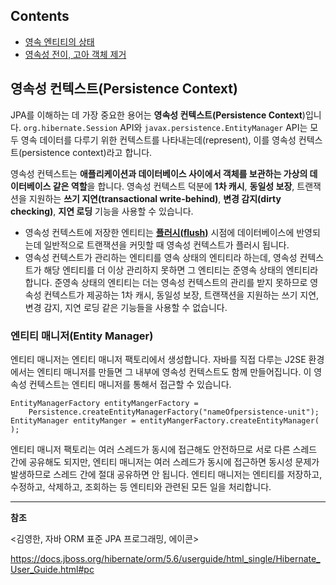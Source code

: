 ## Contents

- [영속 엔티티의 상태](https://github.com/eastshine-high/til/blob/main/java/specification/jpa-hibernate/persistence-context/persistent-data-status.md)
- [영속성 전이, 고아 객체 제거](https://github.com/eastshine-high/til/blob/main/java/specification/jpa-hibernate/persistence-context/cascading-entity-state-transitions.md)

## 영속성 컨텍스트(Persistence Context)

JPA를 이해하는 데 가장 중요한 용어는 **영속성 컨텍스트(Persistence Context**)입니다. `org.hibernate.Session` API와 `javax.persistence.EntityManager` API는 모두 영속 데이터를 다루기 위한 컨텍스트를 나타내는데(represent), 이를 영속성 컨텍스트(persistence context)라고 합니다.

영속성 컨텍스트는 **애플리케이션과 데이터베이스 사이에서 객체를 보관하는 가상의 데이터베이스 같은 역할**을 합니다. 영속성 컨텍스트 덕분에 **1차 캐시**, **동일성 보장**, 트랜잭션을 지원하는 **쓰기 지연(transactional write-behind)**, **변경 감지(dirty checking)**, **지연 로딩** 기능을 사용할 수 있습니다.

- 영속성 컨텍스트에 저장한 엔티티는 **[플러시(flush)](https://docs.jboss.org/hibernate/orm/5.6/userguide/html_single/Hibernate_User_Guide.html#flushing)** 시점에 데이터베이스에 반영되는데 일반적으로 트랜잭션을 커밋할 때 영속성 컨텍스트가 플러시 됩니다.
- 영속성 컨텍스트가 관리하는 엔티티를 영속 상태의 엔티티라 하는데, 영속성 컨텍스트가 해당 엔티티를 더 이상 관리하지 못하면 그 엔티티는 준영속 상태의 엔티티라 합니다. 준영속 상태의 엔티티는 더는 영속성 컨텍스트의 관리를 받지 못하므로 영속성 컨텍스트가 제공하는 1차 캐시, 동일성 보장, 트랜잭션을 지원하는 쓰기 지연, 변경 감지, 지연 로딩 같은 기능들을 사용할 수 없습니다.

### 엔티티 매니저(Entity Manager)

엔티티 매니저는 엔티티 매니저 팩토리에서 생성합니다. 자바를 직접 다루는 J2SE 환경에서는 엔티티 매니저를 만들면 그 내부에 영속성 컨텍스트도 함께 만들어집니다. 이 영속성 컨텍스트는 엔티티 매니저를 통해서 접근할 수 있습니다.

```
EntityManagerFactory entityMangerFactory =
    Persistence.createEntityManagerFactory("nameOfpersistence-unit");
EntityManager entityManger = entityMangerFactory.createEntityManager( );

```

엔티티 매니저 팩토리는 여러 스레드가 동시에 접근해도 안전하므로 서로 다른 스레드 간에 공유해도 되지만, 엔티티 매니저는 여러 스레드가 동시에 접근하면 동시성 문제가 발생하므로 스레드 간에 절대 공유하면 안 됩니다. 엔티티 매니저는 엔티티를 저장하고, 수정하고, 삭제하고, 조회하는 등 엔티티와 관련된 모든 일을 처리합니다.

---

**참조**

<김영한, 자바 ORM 표준 JPA 프로그래밍, 에이콘>

https://docs.jboss.org/hibernate/orm/5.6/userguide/html_single/Hibernate_User_Guide.html#pc
